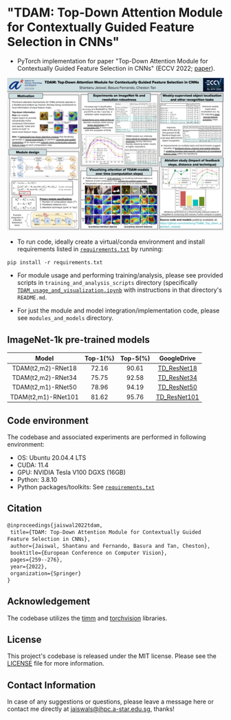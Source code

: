 # "TDAM: Top-Down Attention Module for Contextually Guided Feature Selection in CNNs" 

- PyTorch implementation for paper "Top-Down Attention Module for Contextually Guided Feature Selection in CNNs" (ECCV 2022; [paper](https://www.ecva.net/papers/eccv_2022/papers_ECCV/papers/136850255.pdf)).

![Poster](TDAM_poster_img.png)


- To run code, ideally create a virtual/conda environment and install requirements listed in [`requirements.txt`](requirements.txt) by running: 
```
pip install -r requirements.txt
```

- For module usage and performing training/analysis, please see provided scripts in `training_and_analysis_scripts` directory (specifically [`TDAM_usage_and_visualization.ipynb`](TDAM_usage_and_visualization.ipynb) with instructions in that directory's `README.md`. 

- For just the module and model integration/implementation code, please see `modules_and_models` directory.

## ImageNet-1k pre-trained models

|Model|Top-1(%)|Top-5(%)|GoogleDrive|
|:-------:|:----:|:---:|:----------------:|
|TDAM(t2,m2)-RNet18 |72.16|90.61|[TD_ResNet18](https://drive.google.com/file/d/1_dko76uh6YjQG9o_vw6LkXTB_3abYbQG/view?usp=sharing)|
|TDAM(t2,m2)-RNet34 |75.75|92.58|[TD_ResNet34](https://drive.google.com/file/d/1v1DOkjbtXAMUgQLzuox9xCFpG4XgCZGF/view?usp=sharing)|
|TDAM(t2,m1)-RNet50 |78.96|94.19|[TD_ResNet50](https://drive.google.com/file/d/1teK0HxyP_3P1pDLePwesiO8xG_ZAJVR_/view?usp=sharing)|
|TDAM(t2,m1)-RNet101|81.62|95.76|[TD_ResNet101](https://drive.google.com/file/d/1bbUztG6NpL2vUKmTfpjKRiSCjzQvtYzt/view?usp=sharing)|

## Code environment
The codebase and associated experiments are performed in following environment:
- OS: Ubuntu 20.04.4 LTS
- CUDA: 11.4
- GPU: NVIDIA Tesla V100 DGXS (16GB)
- Python: 3.8.10
- Python packages/toolkits: See [`requirements.txt`](requirements.txt)

## Citation

    @inproceedings{jaiswal2022tdam,
     title={TDAM: Top-Down Attention Module for Contextually Guided Feature Selection in CNNs},
     author={Jaiswal, Shantanu and Fernando, Basura and Tan, Cheston},
     booktitle={European Conference on Computer Vision},
     pages={259--276},
     year={2022},
     organization={Springer}
    }
     
## Acknowledgement
The codebase utilizes the [timm](https://github.com/rwightman/pytorch-image-models) and [torchvision](https://github.com/pytorch/vision) libraries.

## License
This project's codebase is released under the MIT license. Please see the [LICENSE](LICENSE) file for more information.

## Contact Information
In case of any suggestions or questions, please leave a message here or contact me directly at jaiswals@ihpc.a-star.edu.sg, thanks!
